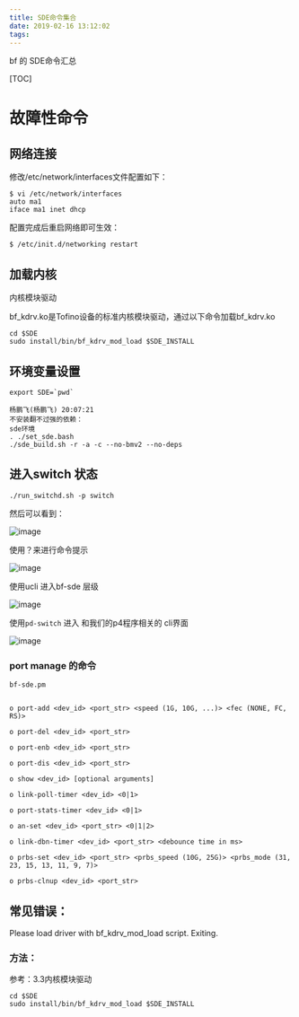 ```yaml
---
title: SDE命令集合
date: 2019-02-16 13:12:02
tags:
---
```


bf 的 SDE命令汇总

<!--more-->

[TOC]

# 故障性命令

## 网络连接

修改/etc/network/interfaces文件配置如下：
	
	$ vi /etc/network/interfaces
	auto ma1
	iface ma1 inet dhcp


配置完成后重启网络即可生效：
	
	$ /etc/init.d/networking restart


## 加载内核

内核模块驱动

bf_kdrv.ko是Tofino设备的标准内核模块驱动，通过以下命令加载bf_kdrv.ko


	cd $SDE
	sudo install/bin/bf_kdrv_mod_load $SDE_INSTALL



## 环境变量设置

	export SDE=`pwd`

	杨鹏飞(杨鹏飞) 20:07:21
	不安装翻不过强的依赖：
	sde环境
	. ./set_sde.bash
	./sde_build.sh -r -a -c --no-bmv2 --no-deps


## 进入switch 状态

	./run_switchd.sh -p switch

然后可以看到：

![image](https://ws2.sinaimg.cn/large/005JrW9Kgy1g0amze6wtqj30em099dfu.jpg)

使用？来进行命令提示

![image](https://wx1.sinaimg.cn/large/005JrW9Kgy1g0an0h9ue7j30f807jq2w.jpg)

使用ucli 进入bf-sde 层级

![image](https://ws1.sinaimg.cn/large/005JrW9Kgy1g0an1ocf8cj30dg04gjr7.jpg)

使用`pd-switch` 进入 和我们的p4程序相关的 cli界面

![image](https://wx4.sinaimg.cn/large/005JrW9Kgy1g0apnjtmohj30fs0endg3.jpg)

### port manage 的命令


	bf-sde.pm 


	o port-add <dev_id> <port_str> <speed (1G, 10G, ...)> <fec (NONE, FC, RS)>

	o port-del <dev_id> <port_str>

	o port-enb <dev_id> <port_str>

	o port-dis <dev_id> <port_str>

	o show <dev_id> [optional arguments]

	o link-poll-timer <dev_id> <0|1>

	o port-stats-timer <dev_id> <0|1>

	o an-set <dev_id> <port_str> <0|1|2>

	o link-dbn-timer <dev_id> <port_str> <debounce time in ms>

	o prbs-set <dev_id> <port_str> <prbs_speed (10G, 25G)> <prbs_mode (31, 23, 15, 13, 11, 9, 7)>

	o prbs-clnup <dev_id> <port_str>

## 常见错误：

Please load driver with bf_kdrv_mod_load script. Exiting.

### 方法：

参考：3.3内核模块驱动

	cd $SDE
	sudo install/bin/bf_kdrv_mod_load $SDE_INSTALL

